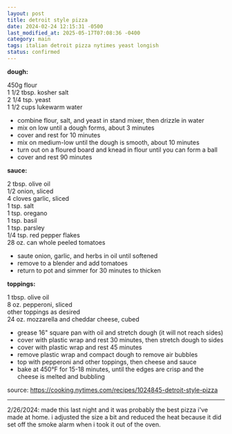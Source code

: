 ```yaml
---
layout: post
title: detroit style pizza
date: 2024-02-24 12:15:31 -0500
last_modified_at: 2025-05-17T07:08:36 -0400
category: main
tags: italian detroit pizza nytimes yeast longish
status: confirmed
---
```


**dough:**

450g flour  
1 1/2 tbsp. kosher salt  
2 1/4 tsp. yeast  
1 1/2 cups lukewarm water  
* combine flour, salt, and yeast in stand mixer, then drizzle in water
* mix on low until a dough forms, about 3 minutes
* cover and rest for 10 minutes
* mix on medium-low until the dough is smooth, about 10 minutes
* turn out on a floured board and knead in flour until you can form a ball
* cover and rest 90 minutes

**sauce:**

2 tbsp. olive oil  
1/2 onion, sliced  
4 cloves garlic, sliced  
1 tsp. salt  
1 tsp. oregano  
1 tsp. basil  
1 tsp. parsley  
1/4 tsp. red pepper flakes  
28 oz. can whole peeled tomatoes  
* saute onion, garlic, and herbs in oil until softened
* remove to a blender and add tomatoes
* return to pot and simmer for 30 minutes to thicken

**toppings:**

1 tbsp. olive oil  
8 oz. pepperoni, sliced  
other toppings as desired  
24 oz. mozzarella and cheddar cheese, cubed  
* grease 16" square pan with oil and stretch dough (it will not reach sides)
* cover with plastic wrap and rest 30 minutes, then stretch dough to sides
* cover with plastic wrap and rest 45 minutes
* remove plastic wrap and compact dough to remove air bubbles
* top with pepperoni and other toppings, then cheese and sauce
* bake at 450°F for 15-18 minutes, until the edges are crisp and the cheese is
  melted and bubbling

source: <https://cooking.nytimes.com/recipes/1024845-detroit-style-pizza>

---

2/26/2024: made this last night and it was probably the best pizza i've made at
home. i adjusted the size a bit and reduced the heat because it did set off the
smoke alarm when i took it out of the oven.

